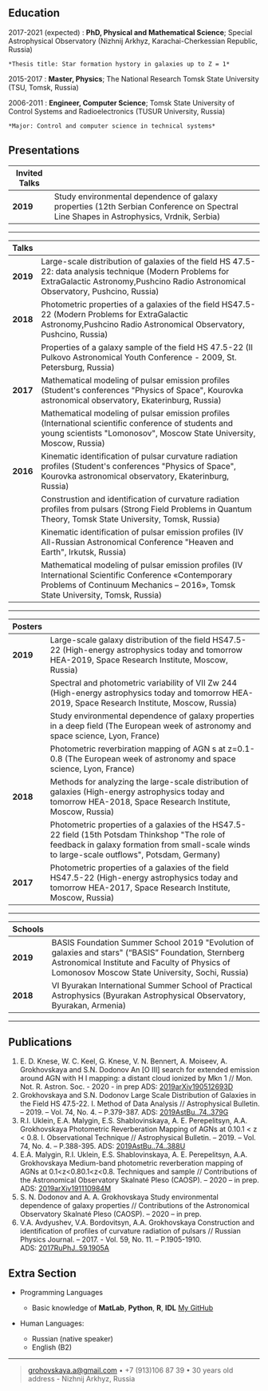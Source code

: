 

Education
---------

2017-2021 (expected)
:   **PhD, Physical and Mathematical  Science**; Special Astrophysical Observatory (Nizhnij Arkhyz, Karachai-Cherkessian Republic, Russia)

    *Thesis title: Star formation hystory in galaxies up to Z = 1*

2015-2017
:   **Master, Physics**; The National Research Tomsk State University (TSU, Tomsk, Russia)


2006-2011
:   **Engineer, Computer Science**; Tomsk State University of Control Systems and Radioelectronics (TUSUR University, Russia)

    *Major: Control and computer science in technical systems*

Presentations
----------

|Invited Talks| |
|--|--|
|**2019**|Study environmental dependence of galaxy properties (12th Serbian Conference on Spectral Line Shapes in Astrophysics, Vrdnik, Serbia)|

-------

|Talks| |
|--|--|
| **2019** |Large-scale distribution of galaxies of the field  HS 47.5-22: data analysis technique (Modern Problems for ExtraGalactic Astronomy,Pushcino Radio Astronomical Observatory, Pushcino, Russia)|
| **2018** |Photometric properties of a galaxies of the field HS47.5-22 (Modern Problems for ExtraGalactic Astronomy,Pushcino Radio Astronomical Observatory, Pushcino, Russia)|
||Properties of a galaxy sample of the field HS 47.5-22 (II Pulkovo Astronomical Youth Conference - 2009, St. Petersburg, Russia)|
| **2017** | Mathematical modeling of pulsar emission profiles (Student's conferences "Physics of Space", Kourovka astronomical observatory, Ekaterinburg, Russia) |
||Mathematical modeling of pulsar emission profiles (International scientific conference of students and young scientists "Lomonosov", Moscow State University, Moscow, Russia)|
| **2016** | Kinematic identification of pulsar curvature radiation profiles (Student's conferences "Physics of Space", Kourovka astronomical observatory, Ekaterinburg, Russia) |
| | Construstion and identification of curvature radiation profiles from pulsars (Strong Field Problems in Quantum Theory, Tomsk State University, Tomsk, Russia)|
| | Kinematic identification of pulsar emission profiles (IV All-Russian Astronomical Conference "Heaven and Earth", Irkutsk, Russia) |
| | Mathematical modeling of pulsar emission profiles (IV International Scientific Conference «Contemporary Problems of Continuum Mechanics – 2016», Tomsk State University, Tomsk, Russia) |

-------

|Posters| |
|--|--|
| **2019** | Large-scale galaxy distribution of the field HS47.5-22 (High-energy astrophysics today and tomorrow HEA-2019, Space Research Institute, Moscow, Russia) |
||Spectral and photometric variability of VII Zw 244 (High-energy astrophysics today and tomorrow HEA-2019, Space Research Institute, Moscow, Russia)|
|| Study environmental dependence of galaxy properties in a deep field (The European week of astronomy and space science, Lyon, France)|
|| Photometric reverbiration mapping of AGN s at z=0.1-0.8 (The European week of astronomy and space science, Lyon, France)|
|**2018** |Methods for analyzing the large-scale distribution of galaxies (High-energy astrophysics today and tomorrow HEA-2018, Space Research Institute, Moscow, Russia) |
||Photometric properties of a galaxies of the HS47.5-22 field (15th Potsdam Thinkshop "The role of feedback in galaxy formation from small-scale winds to large-scale outflows", Potsdam, Germany)|
| **2017** | Photometric properties of a galaxies of the field HS47.5-22 (High-energy astrophysics today and tomorrow HEA-2017, Space Research Institute, Moscow, Russia) |

-------

|Schools| |
|--|--|
| **2019** | BASIS Foundation Summer School 2019 "Evolution of galaxies and stars" (“BASIS” Foundation, Sternberg Astronomical Institute and Faculty of Physics of Lomonosov Moscow State University, Sochi, Russia) |
| **2018** | VI Byurakan International Summer School of Practical Astrophysics (Byurakan Astrophysical Observatory, Byurakan, Armenia) |

-------
 
Publications
--------------------
1. E. D. Knese, W. C. Keel, G. Knese, V. N. Bennert, A. Moiseev, A. Grokhovskaya and S.N. Dodonov An [O III] search for extended emission around AGN with
H I mapping: a distant cloud ionized by Mkn 1 // Mon. Not. R. Astron. Soc. - 2020 - in prep
ADS: [2019arXiv190512693D](https://ui.adsabs.harvard.edu/#abs/2019arXiv190512693D/abstract)
2.  Grokhovskaya and S.N. Dodonov Large Scale Distribution of Galaxies in the Field HS 47.5-22. I. Method of Data Analysis // Astrophysical Bulletin. – 2019. – Vol. 74, No. 4. – P.379-387. 
ADS: [2019AstBu..74..379G](https://ui.adsabs.harvard.edu/#abs/2019AstBu..74..379G/abstract)
3.  R.I. Uklein, E.A. Malygin, E.S. Shablovinskaya, A. E. Perepelitsyn, A.A. Grokhovskaya Photometric Reverberation Mapping of AGNs at 0.10.1 < z < 0.8. I. Observational Technique // Astrophysical Bulletin. – 2019. – Vol. 74, No. 4. – P.388-395.
ADS: [2019AstBu..74..388U](https://ui.adsabs.harvard.edu/#abs/2019AstBu..74..388U/abstract)
4. E.A. Malygin, R.I. Uklein, E.S. Shablovinskaya, A. E. Perepelitsyn, A.A. Grokhovskaya Medium-band photometric reverberation mapping of AGNs at  0.1<z<0.80.1<z<0.8. Techniques and sample // Contributions of the Astronomical Observatory Skalnaté Pleso (CAOSP). – 2020 – in prep.
ADS: [2019arXiv191110984M](https://ui.adsabs.harvard.edu/#abs/2019arXiv191110984M/abstract)
6. S. N. Dodonov and A. A. Grokhovskaya Study environmental dependence of galaxy
properties // Contributions of the Astronomical Observatory Skalnaté Pleso (CAOSP). – 2020 – in prep.
7. V.A. Avdyushev, V.A. Bordovitsyn, A.A. Grokhovskaya Construction and identification of profiles of curvature radiation of pulsars // Russian Physics Journal. – 2017. - Vol. 59, No. 11. – P.1905-1910.  
ADS: [2017RuPhJ..59.1905A](https://ui.adsabs.harvard.edu/#abs/2017RuPhJ..59.1905A/abstract)




Extra Section
----------------------------------------
* Programming Languages
	* Basic knowledge of **MatLab**, **Python**, **R**, **IDL**
[My GitHub](https://github.com/ale-gro)

* Human Languages:
     * Russian (native speaker)
     * English (B2)

----

> <grohovskaya.a@gmail.com> • +7 (913)106 87 39 • 30 years old\
> address - Nizhnij Arkhyz, Russia
